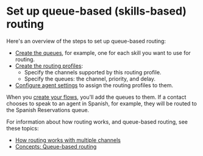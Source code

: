 # Set up queue\-based \(skills\-based\) routing<a name="set-up-queue-based-routing"></a>

Here's an overview of the steps to set up queue\-based routing:
+ [Create the queues](create-queue.md), for example, one for each skill you want to use for routing\.
+ [Create the routing profiles](routing-profiles.md):
  + Specify the channels supported by this routing profile\.
  + Specify the queues: the channel, priority, and delay\.
+ [Configure agent settings](configure-agents.md) to assign the routing profiles to them\.

When you [create your flows](create-contact-flow.md), you'll add the queues to them\. If a contact chooses to speak to an agent in Spanish, for example, they will be routed to the Spanish Reservations queue\. 

For information about how routing works, and queue\-based routing, see these topics:
+ [How routing works with multiple channels](about-routing.md#routing-profile-channels-works)
+ [Concepts: Queue\-based routing](concepts-queue-based-routing.md)